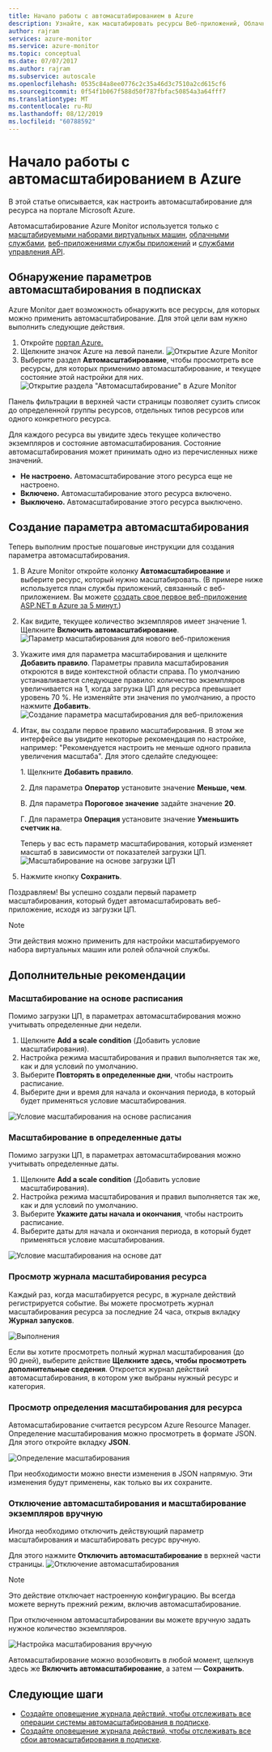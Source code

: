 ```yaml
---
title: Начало работы с автомасштабированием в Azure
description: Узнайте, как масштабировать ресурсы Веб-приложений, Облачных служб, Виртуальных машин и масштабируемых наборов виртуальных машин в Azure.
author: rajram
services: azure-monitor
ms.service: azure-monitor
ms.topic: conceptual
ms.date: 07/07/2017
ms.author: rajram
ms.subservice: autoscale
ms.openlocfilehash: 0535c84a8ee0776c2c35a46d3c7510a2cd615cf6
ms.sourcegitcommit: 0f54f1b067f588d50f787fbfac50854a3a64fff7
ms.translationtype: MT
ms.contentlocale: ru-RU
ms.lasthandoff: 08/12/2019
ms.locfileid: "60788592"
---
```

# <a name="get-started-with-autoscale-in-azure"></a>Начало работы с автомасштабированием в Azure
В этой статье описывается, как настроить автомасштабирование для ресурса на портале Microsoft Azure.

Автомасштабирование Azure Monitor используется только с [масштабируемыми наборами виртуальных машин](https://azure.microsoft.com/services/virtual-machine-scale-sets/), [облачными службами](https://azure.microsoft.com/services/cloud-services/), [веб-приложениями службы приложений](https://azure.microsoft.com/services/app-service/web/) и [службами управления API](https://docs.microsoft.com/azure/api-management/api-management-key-concepts).

## <a name="discover-the-autoscale-settings-in-your-subscription"></a>Обнаружение параметров автомасштабирования в подписках
Azure Monitor дает возможность обнаружить все ресурсы, для которых можно применить автомасштабирование. Для этой цели вам нужно выполнить следующие действия.

1. Откройте [портал Azure.][1]
1. Щелкните значок Azure на левой панели.
  ![Открытие Azure Monitor][2]
1. Выберите раздел **Автомасштабирование**, чтобы просмотреть все ресурсы, для которых применимо автомасштабирование, и текущее состояние этой настройки для них.
  ![Открытие раздела "Автомасштабирование" в Azure Monitor][3]

Панель фильтрации в верхней части страницы позволяет сузить список до определенной группы ресурсов, отдельных типов ресурсов или одного конкретного ресурса.

Для каждого ресурса вы увидите здесь текущее количество экземпляров и состояние автомасштабирования. Состояние автомасштабирования может принимать одно из перечисленных ниже значений.

- **Не настроено.** Автомасштабирование этого ресурса еще не настроено.
- **Включено.** Автомасштабирование этого ресурса включено.
- **Выключено.** Автомасштабирование этого ресурса выключено.

## <a name="create-your-first-autoscale-setting"></a>Создание параметра автомасштабирования

Теперь выполним простые пошаговые инструкции для создания параметра автомасштабирования.

1. В Azure Monitor откройте колонку **Автомасштабирование** и выберите ресурс, который нужно масштабировать. (В примере ниже используется план службы приложений, связанный с веб-приложением. Вы можете [создать свое первое веб-приложение ASP.NET в Azure за 5 минут.][4])
1. Как видите, текущее количество экземпляров имеет значение 1. Щелкните **Включить автомасштабирование**.
  ![Параметр масштабирования для нового веб-приложения][5]
1. Укажите имя для параметра масштабирования и щелкните **Добавить правило**. Параметры правила масштабирования откроются в виде контекстной области справа. По умолчанию устанавливается следующее правило: количество экземпляров увеличивается на 1, когда загрузка ЦП для ресурса превышает уровень 70 %. Не изменяйте эти значения по умолчанию, а просто нажмите **Добавить**.
  ![Создание параметра масштабирования для веб-приложения][6]
1. Итак, вы создали первое правило масштабирования. В этом же интерфейсе вы увидите некоторые рекомендация по настройке, например: "Рекомендуется настроить не меньше одного правила увеличения масштаба". Для этого сделайте следующее:

    1\. Щелкните **Добавить правило**.

    2\. Для параметра **Оператор** установите значение **Меньше, чем**.

    В. Для параметра **Пороговое значение** задайте значение **20**.

    Г. Для параметра **Операция** установите значение **Уменьшить счетчик на**.

   Теперь у вас есть параметр масштабирования, который изменяет масштаб в зависимости от показателей загрузки ЦП.
   ![Масштабирование на основе загрузки ЦП][8]
1. Нажмите кнопку **Сохранить**.

Поздравляем! Вы успешно создали первый параметр масштабирования, который будет автомасштабировать веб-приложение, исходя из загрузки ЦП.

> [!NOTE]
> Эти действия можно применить для настройки масштабируемого набора виртуальных машин или ролей облачной службы.

## <a name="other-considerations"></a>Дополнительные рекомендации
### <a name="scale-based-on-a-schedule"></a>Масштабирование на основе расписания
Помимо загрузки ЦП, в параметрах автомасштабирования можно учитывать определенные дни недели.

1. Щелкните **Add a scale condition** (Добавить условие масштабирования).
1. Настройка режима масштабирования и правил выполняется так же, как и для условий по умолчанию.
1. Выберите **Повторять в определенные дни**, чтобы настроить расписание.
1. Выберите дни и время для начала и окончания периода, в который будет применяться условие масштабирования.

![Условие масштабирования на основе расписания][9]
### <a name="scale-differently-on-specific-dates"></a>Масштабирование в определенные даты
Помимо загрузки ЦП, в параметрах автомасштабирования можно учитывать определенные даты.

1. Щелкните **Add a scale condition** (Добавить условие масштабирования).
1. Настройка режима масштабирования и правил выполняется так же, как и для условий по умолчанию.
1. Выберите **Укажите даты начала и окончания**, чтобы настроить расписание.
1. Выберите даты для начала и окончания периода, в который будет применяться условие масштабирования.

![Условие масштабирования на основе дат][10]

### <a name="view-the-scale-history-of-your-resource"></a>Просмотр журнала масштабирования ресурса
Каждый раз, когда масштабируется ресурс, в журнале действий регистрируется событие. Вы можете просмотреть журнал масштабирования ресурса за последние 24 часа, открыв вкладку **Журнал запусков**.

![Выполнения][11]

Если вы хотите просмотреть полный журнал масштабирования (до 90 дней), выберите действие **Щелкните здесь, чтобы просмотреть дополнительные сведения**. Откроется журнал действий автомасштабирования, в котором уже выбраны нужный ресурс и категория.

### <a name="view-the-scale-definition-of-your-resource"></a>Просмотр определения масштабирования для ресурса
Автомасштабирование считается ресурсом Azure Resource Manager. Определение масштабирования можно просмотреть в формате JSON. Для этого откройте вкладку **JSON**.

![Определение масштабирования][12]

При необходимости можно внести изменения в JSON напрямую. Эти изменения будут применены, как только вы их сохраните.

### <a name="disable-autoscale-and-manually-scale-your-instances"></a>Отключение автомасштабирования и масштабирование экземпляров вручную
Иногда необходимо отключить действующий параметр масштабирования и масштабировать ресурс вручную.

Для этого нажмите **Отключить автомасштабирование** в верхней части страницы.
![Отключение автомасштабирования][13]

> [!NOTE]
> Это действие отключает настроенную конфигурацию. Вы всегда можете вернуть прежний режим, включив автомасштабирование.

При отключенном автомасштабировании вы можете вручную задать нужное количество экземпляров.

![Настройка масштабирования вручную][14]

Автомасштабирование можно возобновить в любой момент, щелкнув здесь же **Включить автомасштабирование**, а затем — **Сохранить**.

## <a name="next-steps"></a>Следующие шаги
- [Создайте оповещение журнала действий, чтобы отслеживать все операции системы автомасштабирования в подписке](https://github.com/Azure/azure-quickstart-templates/tree/master/monitor-autoscale-alert).
- [Создайте оповещение журнала действий, чтобы отслеживать все сбои автомасштабирования в подписке](https://github.com/Azure/azure-quickstart-templates/tree/master/monitor-autoscale-failed-alert).

<!--Reference-->
[1]:https://portal.azure.com
[2]: ./media/autoscale-get-started/azure-monitor-launch.png
[3]: ./media/autoscale-get-started/discover-autoscale-azure-monitor.png
[4]: https://docs.microsoft.com/azure/app-service/app-service-web-get-started-dotnet
[5]: ./media/autoscale-get-started/scale-setting-new-web-app.png
[6]: ./media/autoscale-get-started/create-scale-setting-web-app.png
[7]: ./media/autoscale-get-started/scale-in-recommendation.png
[8]: ./media/autoscale-get-started/scale-based-on-cpu.png
[9]: ./media/autoscale-get-started/scale-condition-schedule.png
[10]: ./media/autoscale-get-started/scale-condition-dates.png
[11]: ./media/autoscale-get-started/scale-history.png
[12]: ./media/autoscale-get-started/scale-definition-json.png
[13]: ./media/autoscale-get-started/disable-autoscale.png
[14]: ./media/autoscale-get-started/set-manualscale.png

